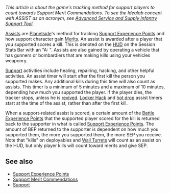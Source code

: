 _This article is about the game's tracking method for support players to count
towards Support Merit Commendations. To see the Idealab concept with ASSIST as
an acronym, see
[Advanced Service and Supply Infantry Support Tool](../etc/Advanced_Service_and_Supply_Infantry_Support_Tool.md)._

[Assists](Assist.md) are [Planetside](../etc/PlanetSide.md)'s method for
tracking [Support Experience Points](Support_Experience_Points.md) and how
support character gain [Merits](../merits/Merit_Commendations.md). An assist is
awarded after a player that you supported scores a kill. This is denoted on the
[HUD](../etc/Heads-up_Display.md) on the Session Stats Bar with an "A: ".
Assists are also gained by operating a vehicle that has gunners or bombardiers
that are making kills using your vehicles weaponry.

[Support](../etc/Support.md) activities include healing, repairing, hacking, and
other helpful activities. An assist timer will start after the first kill the
person you supported makes. Any additional kills during this time will also
count as assists. This timer is a minimum of 5 minutes and a maximum of 10
minutes, depending how much you supported the player. If the player dies, the
tracker stops, unless he is [revived](Revive.md).
[Locker Hack](../merits/Locker_Hack.md) and
[hot drop](../merits/Galaxy_Support_Pilot.md) assist timers start at the time of
the assist, rather than after the first kill.

When a support-related assist is scored, a certain amount of the
[Battle Experience Points](Battle_Experience_Points.md) that the supported
player scored for the kill is returned back to the supporter in what is called
[Support Experience Points](Support_Experience_Points.md). The amount of BEP
returned to the supporter is dependent on how much you supported them, the more
you supported them, the more SEP you receive. Note that "kills" on deployables
and [Wall Turrets](../items/Phalanx.md) will count as an assist on the HUD, but
only player kills will count toward merits and give SEP.

## See also

- [Support Experience Points](Support_Experience_Points.md)
- [Support Merit Commendations](../merits/Support_Merit_Commendations.md)
- [Support](../etc/Support.md)

<!--[category:Terminology](category:Terminology.md)-->
